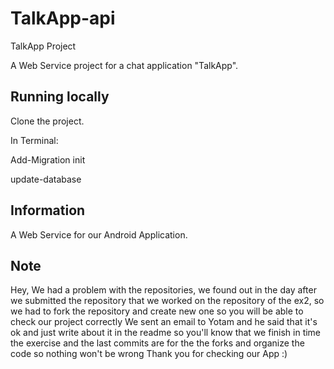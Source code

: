 # TalkApp-api

 TalkApp Project

[//]: # (head-end)

A Web Service project for a chat application "TalkApp".

## Running locally

Clone the project.

In Terminal:

Add-Migration init

update-database

## Information

A Web Service for our Android Application.

## Note
Hey, We had a problem with the repositories, we found out in the day after we submitted the repository that we worked on the repository of the ex2, so we had to fork the repository and create new one so you will be able to check our project correctly
We sent an email to Yotam and he said that it's ok and just write about it in the readme so you'll know that we finish in time the exercise and the last commits are for the the forks and organize the code so nothing won't be wrong
Thank you for checking our App :)


[//]: # (head-end)

[//]: # (foot-start)

[{]: <helper> (navStep)

[}]: #
